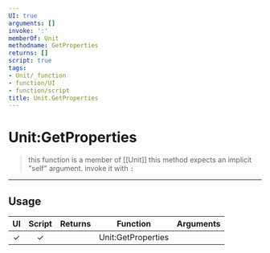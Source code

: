 ```yaml
---
UI: true
arguments: []
invoke: ':'
memberOf: Unit
methodname: GetProperties
returns: []
script: true
tags:
- Unit/_function
- function/UI
- function/script
title: Unit.GetProperties
---
```

# Unit:GetProperties
> this function is a member of [[Unit]]
> this method expects an implicit "self" argument. invoke it with `:`
-----
## Usage
|  UI | Script | Returns | Function | Arguments |
|:---:|:------:|-------:|:--------:|:---------|
|✓|✓||Unit:GetProperties||
